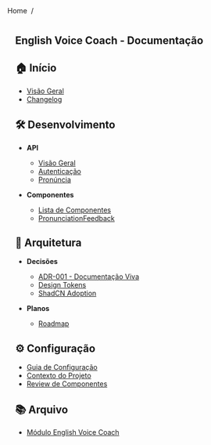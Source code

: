 <nav class="breadcrumbs">
  <a href="/index.html">Home</a>
  <span class="separator">/</span>
  <span class="current"></span>
</nav>

<article class="documentation-content">
  <h1></h1>
  

  # English Voice Coach - Documentação

## 🏠 Início
- [Visão Geral](/index.html)
- [Changelog](/changelog.html)

## 🛠️ Desenvolvimento
- **API**
  - [Visão Geral](/api/index.html)
  - [Autenticação](/living/api/auth.html)
  - [Pronúncia](/living/api/pronunciation.html)

- **Componentes**
  - [Lista de Componentes](/living/components/index.html)
  - [PronunciationFeedback](/living/components/PronunciationFeedback-v2.html)

## 📐 Arquitetura
- **Decisões**
  - [ADR-001 - Documentação Viva](/living/decisions/adr-001-documentacao-viva.html)
  - [Design Tokens](/living/decisions/design-tokens-integration.html)
  - [ShadCN Adoption](/living/decisions/shadcn-adoption.html)

- **Planos**
  - [Roadmap](/living/design-system-roadmap.html)

## ⚙️ Configuração
- [Guia de Configuração](/configuration-guide.html)
- [Contexto do Projeto](/v1_ContextGeneratorPrompt.html)
- [Review de Componentes](/component-review.html)

## 📚 Arquivo

- [Módulo English Voice Coach](/english-voice-coach/docs/README.md)

</article>

<style>
.breadcrumbs {
  display: flex;
  align-items: center;
  gap: 0.5rem;
  font-size: 0.9rem;
  color: var(--text-secondary);
  margin-bottom: 2rem;
  padding-bottom: 0.5rem;
  border-bottom: 1px solid var(--border-color);
}

.breadcrumbs a {
  color: var(--link-color);
  text-decoration: none;
  transition: color 0.2s;
}

.breadcrumbs a:hover {
  color: var(--link-hover-color);
  text-decoration: underline;
}

.separator {
  color: var(--text-tertiary);
}

.current {
  font-weight: 500;
  color: var(--text-primary);
}

.documentation-content {
  max-width: 800px;
  margin: 0 auto;
  padding: 0 1rem;
}

.description {
  font-size: 1.1rem;
  color: var(--text-secondary);
  margin-bottom: 2rem;
}
</style>
